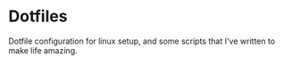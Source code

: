 # Dotfiles
Dotfile configuration for linux setup, and some scripts that I've written to make life amazing.

